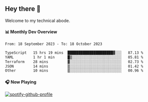 ## Hey there 👋

Welcome to my technical abode.

#### 📊 Monthly Dev Overview
<!--START_SECTION:waka-->

```txt
From: 18 September 2023 - To: 18 October 2023

TypeScript   15 hrs 19 mins  █████████████████████▓░░░   87.13 %
YAML         1 hr 1 min      █▒░░░░░░░░░░░░░░░░░░░░░░░   05.81 %
Terraform    28 mins         ▓░░░░░░░░░░░░░░░░░░░░░░░░   02.73 %
JSON         14 mins         ▒░░░░░░░░░░░░░░░░░░░░░░░░   01.42 %
Other        10 mins         ▒░░░░░░░░░░░░░░░░░░░░░░░░   00.96 %
```

<!--END_SECTION:waka-->

#### 🎧 Now Playing

[![spotify-github-profile](https://spotify-github-profile.vercel.app/api/view?uid=james2mid&cover_image=true&theme=natemoo-re)](https://open.spotify.com/user/james2mid?si=2b3baf2b09cb499e)
